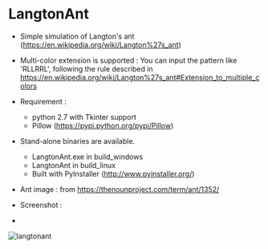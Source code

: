 # LangtonAnt

- Simple simulation of Langton's ant (https://en.wikipedia.org/wiki/Langton%27s_ant)

- Multi-color extension is supported : You can input the pattern like 'RLLRRL', following the rule described in https://en.wikipedia.org/wiki/Langton%27s_ant#Extension_to_multiple_colors

- Requirement :
  - python 2.7 with Tkinter support
  - Pillow (https://pypi.python.org/pypi/Pillow)

- Stand-alone binaries are available.
  - LangtonAnt.exe in build_windows
  - LangtonAnt in build_linux
  - Built with PyInstaller (http://www.pyinstaller.org/)

- Ant image : from https://thenounproject.com/term/ant/1352/

- Screenshot :
- 
![langtonant](http://i65.tinypic.com/icpa0y.png)
